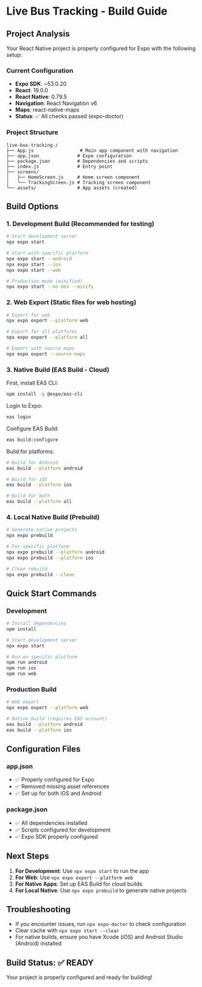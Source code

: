 # Live Bus Tracking - Build Guide

## Project Analysis

Your React Native project is properly configured for Expo with the following setup:

### Current Configuration
- **Expo SDK**: ~53.0.20
- **React**: 19.0.0
- **React Native**: 0.79.5
- **Navigation**: React Navigation v6
- **Maps**: react-native-maps
- **Status**: ✅ All checks passed (expo-doctor)

### Project Structure
```
live-bus-tracking-/
├── App.js                 # Main app component with navigation
├── app.json              # Expo configuration
├── package.json          # Dependencies and scripts
├── index.js              # Entry point
├── screens/
│   ├── HomeScreen.js     # Home screen component
│   └── TrackingScreen.js # Tracking screen component
└── assets/               # App assets (created)
```

## Build Options

### 1. Development Build (Recommended for testing)

```bash
# Start development server
npx expo start

# Start with specific platform
npx expo start --android
npx expo start --ios
npx expo start --web

# Production mode (minified)
npx expo start --no-dev --minify
```

### 2. Web Export (Static files for web hosting)

```bash
# Export for web
npx expo export --platform web

# Export for all platforms
npx expo export --platform all

# Export with source maps
npx expo export --source-maps
```

### 3. Native Build (EAS Build - Cloud)

First, install EAS CLI:
```bash
npm install -g @expo/eas-cli
```

Login to Expo:
```bash
eas login
```

Configure EAS Build:
```bash
eas build:configure
```

Build for platforms:
```bash
# Build for Android
eas build --platform android

# Build for iOS
eas build --platform ios

# Build for both
eas build --platform all
```

### 4. Local Native Build (Prebuild)

```bash
# Generate native projects
npx expo prebuild

# For specific platform
npx expo prebuild --platform android
npx expo prebuild --platform ios

# Clean rebuild
npx expo prebuild --clean
```

## Quick Start Commands

### Development
```bash
# Install dependencies
npm install

# Start development server
npx expo start

# Run on specific platform
npm run android
npm run ios
npm run web
```

### Production Build
```bash
# Web export
npx expo export --platform web

# Native build (requires EAS account)
eas build --platform android
eas build --platform ios
```

## Configuration Files

### app.json
- ✅ Properly configured for Expo
- ✅ Removed missing asset references
- ✅ Set up for both iOS and Android

### package.json
- ✅ All dependencies installed
- ✅ Scripts configured for development
- ✅ Expo SDK properly configured

## Next Steps

1. **For Development**: Use `npx expo start` to run the app
2. **For Web**: Use `npx expo export --platform web`
3. **For Native Apps**: Set up EAS Build for cloud builds
4. **For Local Native**: Use `npx expo prebuild` to generate native projects

## Troubleshooting

- If you encounter issues, run `npx expo-doctor` to check configuration
- Clear cache with `npx expo start --clear`
- For native builds, ensure you have Xcode (iOS) and Android Studio (Android) installed

## Build Status: ✅ READY

Your project is properly configured and ready for building!

